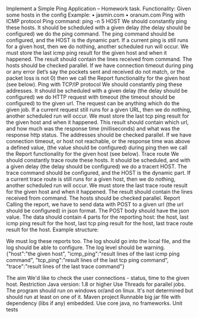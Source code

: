 Implement a Simple Ping Application – Homework task.
Functionality:
Given some hosts in the config
Example:
• jasmin.com
• oranum.com
Ping with ICMP protocol
Ping command: ping -n 5 HOST
We should constantly ping these hosts. It should be scheduled with a given delay (the delay should be configured) we do the ping command.
The ping command should be configured, and the HOST is the dynamic part.
If a current ping is still runs for a given host, then we do nothing, another scheduled run will occur. We must store the last icmp ping result for
the given host and when it happened. The result should contain the lines received from command.
The hosts should be checked parallel.
If we have connection timeout during ping or any error (let’s say the pockets sent and received do not match, or the packet loss is not 0) then we
call the Report functionality for the given host (see below).
Ping with TCP/IP protocol
We should constantly ping these addresses. It should be scheduled with a given delay (the delay should be configured) we do HTTP request with
timeout (the timeout should be configured) to the given url. The request can be anything which do the given job. If a current request still runs for a
given URL, then we do nothing, another scheduled run will occur. We must store the last tcp ping result for the given host and when it
happened. This result should contain which url, and how much was the response time (milliseconds) and what was the response http status.
The addresses should be checked parallel.
If we have connection timeout, or host not reachable, or the response time was above a defined value, (the value should be configured) during
ping then we call the Report functionality for the given host (see below).
Trace route
We should constantly trace route these hosts. It should be scheduled, and with a given delay (the delay should be configured) we do a tracert
HOST. The trace command should be configured, and the HOST is the dynamic part. If a current trace route is still runs for a given host, then we
do nothing, another scheduled run will occur. We must store the last trace route result for the given host and when it happened. The result
should contain the lines received from command.
The hosts should be checked parallel.
Report
Calling the report, we have to send data with POST to a given url (the url should be configured) in json format. The POST body should have the
json value.
The data should contain 4 parts for the reporting host: the host, last icmp ping result for the host, last tcp ping result for the host, last trace route
result for the host.
Example structure:

We must log these reports too. The log should go into the local file, and the log should be able to configure. The log level should be warning.
{"host":"the given host", "icmp_ping":"result lines of the last icmp ping command", "tcp_ping":"result lines of
the last tcp ping command", "trace":"result lines of the last trace command"}

The aim
We'd like to check the user connections - status, time to the given host.
Restriction
Java version: 1.8 or higher
Use Threads for parallel jobs.
The program should run on windows or/and on linux. It's not determined but should run at least on one of it.
Maven project
Runnable big jar file with dependency (libs if any) embedded.
Use core java, no frameworks.
Unit tests

